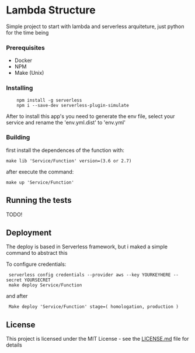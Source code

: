 # Lambda Structure

Simple project to start with lambda and serverless arquiteture, just python for the time being

### Prerequisites

   - Docker 
   - NPM
   - Make (Unix)
   
### Installing

        npm install -g serverless
        npm i --save-dev serverless-plugin-simulate
        
  After to install this app's you need to generate the env file, select your service and rename the 
  'env.yml.dist' to 'env.yml'

### Building

  first install the dependences of the function with:

    make lib 'Service/Function' version=(3.6 or 2.7)
    
  after execute the command:
  
    make up 'Service/Function'

## Running the tests

TODO!

## Deployment

The deploy is based in Serverless framework, but i maked a simple command to abstract this

To configure credentials: 
    
     serverless config credentials --provider aws --key YOURKEYHERE --secret YOURSECRET
     make deploy Service/Function

and after

     Make deploy 'Service/Function' stage=( homologation, production )

## License

This project is licensed under the MIT License - see the [LICENSE.md](LICENSE.md) file for details